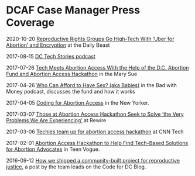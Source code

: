 # DCAF Case Manager Press Coverage

2020-10-20 [Reproductive Rights Groups Go High-Tech With ‘Uber for Abortion’ and Encryption](https://www.thedailybeast.com/reproductive-rights-groups-go-high-tech-with-uber-for-abortion-and-encryption) at the Daily Beast

2017-08-15 [DC Tech Stories podcast](http://dctechstories.com/posts/cfdc/)

2017-07-26 [Tech Meets Abortion Access With the Help of the D.C. Abortion Fund and Abortion Access Hackathon](https://www.themarysue.com/tech-meets-abortion-access/) in the Mary Sue

2017-04-26 [Who Can Afford to Have Sex? (aka Babies)](https://omny.fm/shows/bad-with-money-with-gaby-dunn/who-can-afford-to-have-sex-aka-babies) in the Bad with Money podcast, discusses the fund and how it works

2017-04-05 [Coding for Abortion Access](http://www.newyorker.com/tech/elements/coding-for-abortion-access) in the New Yorker.

2017-03-07 [Those at Abortion Access Hackathon Seek to Solve ‘the Very Problems We Are Experiencing’](https://rewire.news/article/2017/03/07/abortion-access-hackathon-seek-solve-problems-experiencing/) at Rewire

2017-03-06 [Techies team up for abortion access hackathon](http://money.cnn.com/2017/03/06/technology/abortion-access-hackathon-san-francisco/) at CNN Tech

2017-02-01 [Abortion Access Hackathon to Help Find Tech-Based Solutions for Abortion Advocates](http://www.teenvogue.com/story/abortion-access-hackathon-to-help-find-tech-based-solutions-for-abortion-advocates) in Teen Vogue.

2016-09-12 [How we shipped a community-built project for reproductive justice](https://codefordc.github.io/blog/2016/09/12/code-for-dcaf.html), a post by the team leads on the Code for DC Blog.
